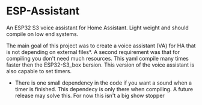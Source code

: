 # ESP-Assistant
An ESP32 S3 voice assistant for Home Assistant. Light weight and should compile on low end systems.

The main goal of this project was to create a voice assistant (VA) for HA that is not depending on external files*. A second requirement was that for compiling you don't need much resources. This yaml compile many times faster then the ESP32-S3_box bersion. This version of the voice assistant is also capable to set timers.

* There is one small dependency in the code if you want a sound when a timer is finished. This dependecy is only there when compiling. A future release may solve this. For now this isn't a big show stopper
